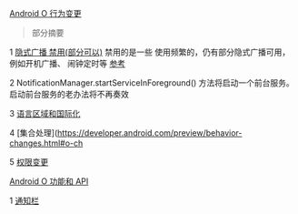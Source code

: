 [Android O 行为变更](https://developer.android.com/preview/behavior-changes.html) 

> 部分摘要


1 [隐式广播 禁用(部分可以)](https://developer.android.com/preview/features/background.html#broadcasts)
   禁用的是一些 使用频繁的，仍有部分隐式广播可用，例如开机广播、 闹钟定时等 [参考](https://developer.android.com/preview/features/background-broadcasts.html)

2 NotificationManager.startServiceInForeground() 方法将启动一个前台服务。启动前台服务的老办法将不再奏效

3 [语言区域和国际化](https://developer.android.com/preview/behavior-changes.html#lai)

4 [集合处理](https://developer.android.com/preview/behavior-changes.html#o-ch

5 [权限变更](https://developer.android.com/preview/behavior-changes.html#rmp)

[Android O 功能和 API](https://developer.android.com/preview/api-overview.html)

1 [通知栏](https://developer.android.com/preview/api-overview.html#notifications)









